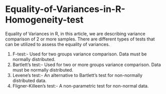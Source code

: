 # Equality-of-Variances-in-R-Homogeneity-test

Equality of Variances in R, in this article, we are describing variance comparison of 2 or more samples.
There are different types of tests that can be utilized to assess the equality of variances.

1) F-test:- Used for two groups variance comparison. Data must be normally distributed.
2) Bartlett’s test:- Used for two or more groups variance comparison. Data must be normally distributed.
3) Levene’s test:- An alternative to Bartlett’s test for non-normally distributed data.
4) Fligner-Killeen’s test:- A non-parametric test for non-normal data.
